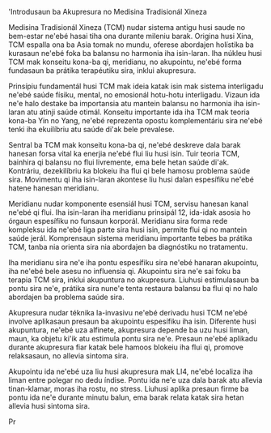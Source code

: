 'Introdusaun ba Akupresura no Medisina Tradisionál Xineza

Medisina Tradisionál Xineza (TCM) nudar sistema antigu husi saude no bem-estar ne'ebé hasai tiha ona durante mileniu barak. Origina husi Xina, TCM espalla ona ba Asia tomak no mundu, oferese abordajen holístika ba kurasaun ne'ebé foka ba balansu no harmonia iha isin-laran. Iha núkleu husi TCM mak konseitu kona-ba qi, meridianu, no akupointu, ne'ebé forma fundasaun ba prátika terapéutiku sira, inklui akupresura.

Prinsípiu fundamentál husi TCM mak ideia katak isin mak sistema interligadu ne'ebé saúde físiku, mental, no emosionál hotu-hotu interligadu. Vizaun ida ne'e halo destake ba importansia atu mantein balansu no harmonia iha isin-laran atu atinji saúde otimál. Konseitu importante ida iha TCM mak teoria kona-ba Yin no Yang, ne'ebé reprezenta opostu komplementáriu sira ne'ebé tenki iha ekuilíbriu atu saúde di'ak bele prevalese.

Sentral ba TCM mak konseitu kona-ba qi, ne'ebé deskreve dala barak hanesan forsa vital ka enerjia ne'ebé flui liu husi isin. Tuir teoria TCM, bainhira qi balansu no flui livremente, ema bele hetan saúde di'ak. Kontráriu, dezekilíbriu ka blokeiu iha flui qi bele hamosu problema saúde sira. Movimentu qi iha isin-laran akontese liu husi dalan espesífiku ne'ebé hatene hanesan meridianu.

Meridianu nudar komponente esensiál husi TCM, servisu hanesan kanal ne'ebé qi flui. Iha isin-laran iha meridianu prinsipál 12, ida-idak asosia ho órgaun espesífiku no funsaun korporál. Meridianu sira forma rede kompleksu ida ne'ebé liga parte sira husi isin, permite flui qi no mantein saúde jerál. Komprensaun sistema meridianu importante tebes ba prátika TCM, tanba nia orienta sira nia abordajen ba diagnóstiku no tratamentu.

Iha meridianu sira ne'e iha pontu espesífiku sira ne'ebé hanaran akupointu, iha ne'ebé bele asesu no influensia qi. Akupointu sira ne'e sai foku ba terapia TCM sira, inklui akupuntura no akupresura. Liuhusi estimulasaun ba pontu sira ne'e, prátika sira nune'e tenta restaura balansu ba flui qi no halo abordajen ba problema saúde sira.

Akupresura nudar téknika la-invasivu ne'ebé derivadu husi TCM ne'ebé involve aplikasaun presaun ba akupointu espesífiku iha isin. Diferente husi akupuntura, ne'ebé uza alfinete, akupresura depende ba uzu husi liman, maun, ka objetu ki'ik atu estimula pontu sira ne'e. Presaun ne'ebé aplikadu durante akupresura fiar katak bele hamoos blokeiu iha flui qi, promove relaksasaun, no allevia sintoma sira.

Akupointu ida ne'ebé uza liu husi akupresura mak LI4, ne'ebé localiza iha liman entre polegar no dedu índise. Pontu ida ne'e uza dala barak atu allevia tinan-klamar, moras iha rostu, no stress. Liuhusi aplika presaun firme ba pontu ida ne'e durante minutu balun, ema barak relata katak sira hetan allevia husi sintoma sira.

Pr